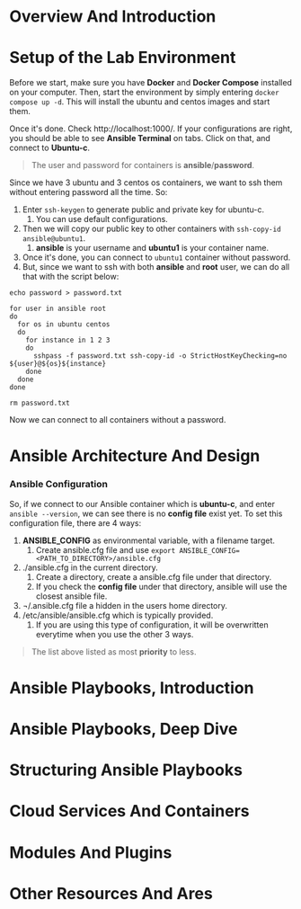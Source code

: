 # Overview And Introduction

# Setup of the Lab Environment
Before we start, make sure you have **Docker** and **Docker Compose** installed on your computer. Then, start the environment by simply entering `docker compose up -d`. This will install the ubuntu and centos images and start them.

Once it's done. Check http://localhost:1000/. If your configurations are right, you should be able to see **Ansible Terminal** on tabs. Click on that, and connect to **Ubuntu-c**.

> The user and password for containers is **ansible**/**password**.

Since we have 3 ubuntu and 3 centos os containers, we want to ssh them without entering password all the time. So:

1. Enter `ssh-keygen` to generate public and private key for ubuntu-c.
   1. You can use default configurations.
2. Then we will copy our public key to other containers with `ssh-copy-id ansible@ubuntu1`.
   1. **ansible** is your username and **ubuntu1** is your container name.
3. Once it's done, you can connect to `ubuntu1` container without password.
4. But, since we want to ssh with both **ansible** and **root** user, we can do all that with the script below:

```
echo password > password.txt

for user in ansible root
do
  for os in ubuntu centos
  do
    for instance in 1 2 3 
    do
      sshpass -f password.txt ssh-copy-id -o StrictHostKeyChecking=no ${user}@${os}${instance}
    done
  done
done

rm password.txt
```

Now we can connect to all containers without a password.

# Ansible Architecture And Design

### Ansible Configuration
So, if we connect to our Ansible container which is **ubuntu-c**, and enter `ansible --version`, we can see there is no **config file** exist yet. To set this configuration file, there are 4 ways:

1. **ANSIBLE_CONFIG** as environmental variable, with a filename target. 
   1. Create ansible.cfg file and use `export ANSIBLE_CONFIG=<PATH_TO_DIRECTORY>/ansible.cfg`
2. ./ansible.cfg in the current directory.
   1. Create a directory, create a ansible.cfg file under that directory.
   2. If you check the **config file** under that directory, ansible will use the closest ansible file.
3. ¬/.ansible.cfg file a hidden in the users home directory.
4. /etc/ansible/ansible.cfg which is typically provided.
   1. If you are using this type of configuration, it will be overwritten everytime when you use the other 3 ways.

> The list above listed as most **priority** to less.

# Ansible Playbooks, Introduction

# Ansible Playbooks, Deep Dive

# Structuring Ansible Playbooks

# Cloud Services And Containers

# Modules And Plugins

# Other Resources And Ares